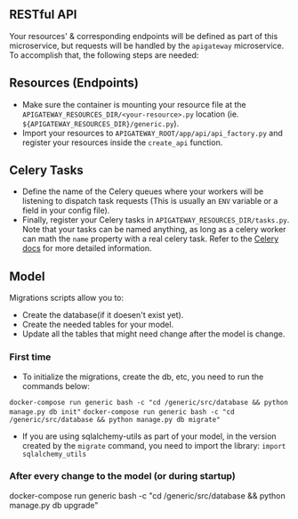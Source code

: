 ## RESTful API

Your resources' & corresponding endpoints will be defined as part of this microservice, but requests will be handled by the `apigateway` microservice. To accomplish that, the following steps are needed:

## Resources (Endpoints)

-   Make sure the container is mounting your resource file at the `APIGATEWAY_RESOURCES_DIR/<your-resource>.py` location (ie. `${APIGATEWAY_RESOURCES_DIR}/generic.py`).
-   Import your resources to `APIGATEWAY_ROOT/app/api/api_factory.py` and register your resources inside the `create_api` function.

## Celery Tasks

-   Define the name of the Celery queues where your workers will be listening to dispatch task requests (This is usually an `ENV` variable or a field in your config file).
-   Finally, register your Celery tasks in `APIGATEWAY_RESOURCES_DIR/tasks.py`. Note that your tasks can be named anything, as long as a celery worker can math the `name` property with a real celery task. Refer to the [Celery docs](http://docs.celeryproject.org/en/latest/index.html) for more detailed information.

## Model

Migrations scripts allow you to:

-   Create the database(if it doesen't exist yet).
-   Create the needed tables for your model.
-   Update all the tables that might need change after the model is change.

### First time

-   To initialize the migrations, create the db, etc, you need to run the commands below:

`docker-compose run generic bash -c "cd /generic/src/database && python manage.py db init"`
`docker-compose run generic bash -c "cd /generic/src/database && python manage.py db migrate"`

-   If you are using sqlalchemy-utils as part of your model, in the version created by the `migrate` command, you need to import the library:
    `import sqlalchemy_utils`

### After every change to the model (or during startup)

docker-compose run generic bash -c "cd /generic/src/database && python manage.py db upgrade"
